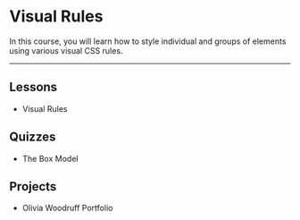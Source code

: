 # Visual Rules

In this course, you will learn how to style individual and groups of elements using various visual CSS rules.

----

## Lessons
- Visual Rules

## Quizzes
- The Box Model

## Projects
- Olivia Woodruff Portfolio
